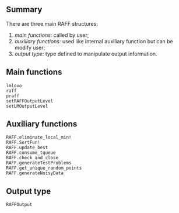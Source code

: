 ## Summary

There are three main RAFF structures: 
1. *main functions:* called by user; 
1. *auxiliary functions:* used like internal auxiliary function but can be modify user;
1. *output type:* type defined to manipulate output information.

## Main functions
```@docs
lmlovo
raff
praff
setRAFFOutputLevel
setLMOutputLevel
```
## Auxiliary functions
```@docs
RAFF.eliminate_local_min!
RAFF.SortFun!
RAFF.update_best
RAFF.consume_tqueue
RAFF.check_and_close
RAFF.generateTestProblems
RAFF.get_unique_random_points
RAFF.generateNoisyData
```

## Output type
```@docs
RAFFOutput
```
